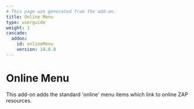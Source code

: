 ```yaml
---
# This page was generated from the add-on.
title: Online Menu
type: userguide
weight: 1
cascade:
  addon:
    id: onlineMenu
    version: 14.0.0
---
```


# Online Menu

This add-on adds the standard 'online' menu items which link to online ZAP resources.  
